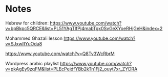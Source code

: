 # Notes

Hebrew for children:
https://www.youtube.com/watch?v=bpBkpc5QRCE&list=PL51YAgTlfPj4mabTgx0SvGeXYoeRHjGeH&index=2

Mohammed Ghazali lesson
https://www.youtube.com/watch?v=SJxwRYuOda8


https://www.youtube.com/watch?v=Q8Tv3WcRbrM


Wordpress arabic playlist
https://www.youtube.com/watch?v=pkAgEy9zqFM&list=PLEcPeidfYBb2kTn1Fj2_ouyt7xr_ZYDRA